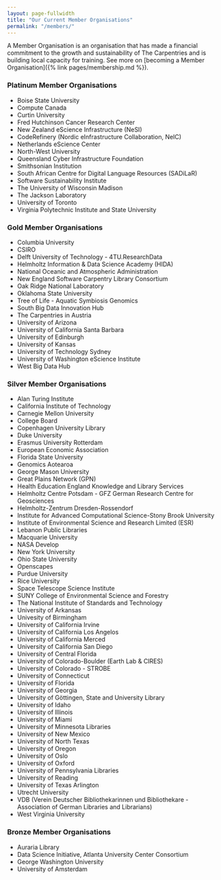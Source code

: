 ```yaml
---
layout: page-fullwidth
title: "Our Current Member Organisations"
permalink: "/members/"
---
```


A Member Organisation is an organisation that has made a financial commitment to
the growth and sustainability of The Carpentries and is building local capacity for training. See more on [becoming a Member Organisation]({% link pages/membership.md %}).

### Platinum Member Organisations

- Boise State University
- Compute Canada
- Curtin University
- Fred Hutchinson Cancer Research Center
- New Zealand eScience Infrastructure (NeSI)
- CodeRefinery (Nordic eInfrastructure Collaboration, NeIC)
- Netherlands eScience Center
- North-West University
- Queensland Cyber Infrastructure Foundation 
- Smithsonian Institution
- South African Centre for Digital Language Resources (SADiLaR)
- Software Sustainability Institute
- The University of Wisconsin Madison
- The Jackson Laboratory
- University of Toronto
- Virginia Polytechnic Institute and State University

### Gold Member Organisations

- Columbia University
- CSIRO
- Delft University of Technology - 4TU.ResearchData
- Helmholtz Information & Data Science Academy (HIDA)
- National Oceanic and Atmospheric Administration 
- New England Software Carpentry Library Consortium
- Oak Ridge National Laboratory
- Oklahoma State University
- Tree of Life - Aquatic Symbiosis Genomics
- South Big Data Innovation Hub
- The Carpentries in Austria
- University of Arizona
- University of California Santa Barbara
- University of Edinburgh
- University of Kansas
- University of Technology Sydney
- University of Washington eScience Institute
- West Big Data Hub

### Silver Member Organisations

- Alan Turing Institute
- California Institute of Technology
- Carnegie Mellon University
- College Board
- Copenhagen University Library
- Duke University
- Erasmus University Rotterdam
- European Economic Association
- Florida State University
- Genomics Aotearoa
- George Mason University
- Great Plains Network (GPN)
- Health Education England Knowledge and Library Services
- Helmholtz Centre Potsdam - GFZ German Research Centre for Geosciences
- Helmholtz-Zentrum Dresden-Rossendorf
- Institute for Advanced Computational Science-Stony Brook University
- Institute of Environmental Science and Research Limited (ESR)
- Lebanon Public Libraries
- Macquarie University
- NASA Develop
- New York University
- Ohio State University
- Openscapes
- Purdue University
- Rice University
- Space Telescope Science Institute
- SUNY College of Environmental Science and Forestry
- The National Institute of Standards and Technology
- University of Arkansas
- Univesity of Birmingham
- University of California Irvine
- University of California Los Angelos
- University of California Merced
- University of California San Diego
- University of Central Florida
- University of Colorado-Boulder (Earth Lab & CIRES)
- University of Colorado - STROBE
- University of Connecticut
- University of Florida
- University of Georgia 
- University of Göttingen, State and University Library
- University of Idaho
- University of Illinois
- University of Miami
- University of Minnesota Libraries
- University of New Mexico
- University of North Texas
- University of Oregon
- University of Oslo
- University of Oxford
- University of Pennsylvania Libraries
- University of Reading
- University of Texas Arlington
- Utrecht University
- VDB (Verein Deutscher Bibliothekarinnen und Bibliothekare - Association of German Libraries and Librarians)
- West Virginia University

### Bronze Member Organisations

- Auraria Library
- Data Science Initiative, Atlanta University Center Consortium
- George Washington University
- University of Amsterdam


